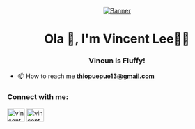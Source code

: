 <p align="center">
  <a href=""><img src="https://i.pinimg.com/originals/ed/a5/73/eda5739966cb33768d8ad0d77d7307ce.gif" alt="Banner"></a>
</p>
<h1 align="center">Ola 👋, I'm Vincent Lee🌿🐺</h1>
<h3 align="center">Vincun is Fluffy!</h3>

- 📫 How to reach me **thiopuepue13@gmail.com**

<h3 align="left">Connect with me:</h3>
<p align="left">
<a href="https://instagram.com/vincent.lee65" target="blank"><img align="center" src="https://raw.githubusercontent.com/rahuldkjain/github-profile-readme-generator/master/src/images/icons/Social/instagram.svg" alt="vincent.lee65" height="30" width="40" /></a>
<a href="https://www.youtube.com/c/vincent 2005" target="blank"><img align="center" src="https://raw.githubusercontent.com/rahuldkjain/github-profile-readme-generator/master/src/images/icons/Social/youtube.svg" alt="vincent 2005" height="30" width="40" /></a>
</p>
